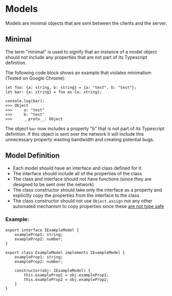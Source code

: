 # Models
Models are minimal objects that are sent between the clients and the server. 
## Minimal
The term "minimal" is used to signify that an instance of a model object should not include any properties that are not part of its Typescript definition.

The following code block shows an example that violates minimalism (Tested on Google Chrome):
```$xslt
let foo: {a: string, b: string} = {a: "test", b: "test"};
let bar: {a: string} = foo as {a: string};

console.log(bar);
>>> Object
>>>     a: "test"
>>>     b: "test"
>>>     __proto__: Object
```
The object `bar` now includes a property "b" that is not part of its Typescript definition. If this object is sent over the network it will include this unnecessary property wasting bandwidth and creating potential bugs.
## Model Definition
- Each model should have an interface and class defined for it.
- The interface should include all of the properties of the class
- The class and interface should not have functions (since they are designed to be sent over the network)
- The class constructor should take only the interface as a property and explicitly copy the properties from the interface to the class
- The class constructor should not use `Object.assign` nor any other automated mechanism to copy properties since these [are not type safe](https://stackoverflow.com/questions/55583732/what-is-the-purpose-of-object-assign-in-the-constructor-of-a-typescript-object)

### Example:
```
export interface IExampleModel {
	exampleProp1: string;
	exampleProp2: number;
}

export class ExampleModel implements IExampleModel {
	exampleProp1: string;
	exampleProp2: number;

	constructor(obj: IExampleModel) {
		this.exampleProp1 = obj.exampleProp1;
		this.exampleProp2 = obj.exampleProp2;
	}
}
```

